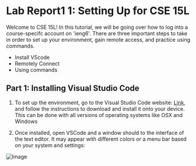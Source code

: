 # Lab Report1 1: Setting Up for CSE 15L

Welcome to CSE 15L! In this tutorial, we will be going over how to
log into a course-specifc account on 'ieng6'. There are three important 
steps to take in order to set up your environment, gain remote access, and
practice using commands.

* Install VScode
* Remotely Connect
* Using commands

## Part 1: Installing Visual Studio Code

1. To set up the environment, go to the Visual Studio Code website: [Link](https://code.visualstudio.com/), and follow the instructions to download and
install it onto your device. This can be done with all versions of operating systems
like OSX and Windows

2. Once installed, open VSCode and a window should to the interface of the text editor. 
It may appear with different colors or a menu bar based on your system and settings:

![Image](file:///Users/Ivan/Desktop/Screenshot%202023-01-12%20at%201.51.41%20PM.png)

